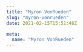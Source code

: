 ```yaml
---
title: "Myron VonRueden"
slug: "myron-vonrueden"
date: 2021-02-15T15:52:48Z

meta:
  name: "Myron VonRueden"
---
```



